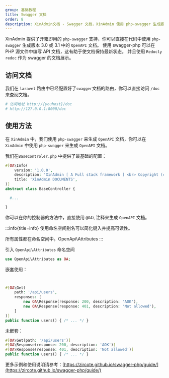 ```yaml
---
group: 基础教程
title: Swagger 文档
order: 8
description: XinAdmin文档 - Swagger 文档，XinAdmin 使用 php-swagger 生成版本 3.0 或 3.1 中的 OpenAPI 文档。
---
```


XinAdmin 提供了开箱即用的 `php-swagger` 支持，你可以直接在代码中使用 `php-swagger` 生成版本 3.0 或 3.1 中的 `OpenAPI` 文档。
使用 swagger-php 可以在 PHP 源文件中编写 API 文档，这有助于使文档保持最新状态。
并且使用 `Redocly redoc` 作为 swagger 的文档展示。

## 访问文档

我们在 `laravel` 路由中已经配置好了`swagger`文档的路由，你可以直接访问 `/doc` 来查阅文档。

```php
# 访问地址 http://{youhost}/doc
# http://127.0.0.1:8000/doc
```

## 使用方法

在 `XinAdmin` 中，我们使用 `php-swagger` 来生成 `OpenAPI` 文档，你可以在 `XinAdmin` 中使用 `php-swagger` 来生成 `OpenAPI` 文档。

我们在`BaseControler.php` 中提供了最基础的配置：

```php
#[OA\Info(
    version: '1.0.0',
    description: 'XinAdmin [ A Full stack framework ] <br> Copyright (c) 2023~2024 http://xinadmin.cn All rights reserved. <br> Apache License ( http://www.apache.org/licenses/LICENSE-2.0 ) <br> Author: 小刘同学 <2302563948@qq.com> <br>',
    title: 'XinAdmin DOCUMENTS',
)]
abstract class BaseController {

  #...

}
```

你可以在你的控制器的方法中，直接使用 `@OA\` 注释来生成 `OpenAPI` 文档。

:::info{title=info}
使用命名空间别名可以简化键入并提高可读性。

所有属性都在命名空间中。OpenApi\Attributes
:::

引入 `OpenApi\Attributes` 命名空间

```php
use OpenApi\Attributes as OA;
```

嵌套使用：

```php


#[OA\Get(
    path: '/api/users',
    responses: [
        new OA\Response(response: 200, description: 'AOK'),
        new OA\Response(response: 401, description: 'Not allowed'),
    ]
)]
public function users() { /* ... */ }
```

未嵌套：

```php
#[OA\Get(path: '/api/users')]
#[OA\Response(response: 200, description: 'AOK')]
#[OA\Response(response: 401, description: 'Not allowed')]
public function users() { /* ... */ }
```

更多示例和使用说明请参考：[https://zircote.github.io/swagger-php/guide/](https://zircote.github.io/swagger-php/guide/)
